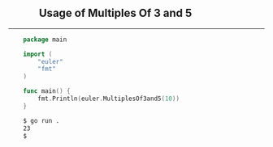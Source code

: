 <h2 style="padding-left: 60px"> Usage of Multiples Of 3 and 5</h2>
<hr>

```go
    package main

    import (
        "euler"
        "fmt"
    )

    func main() {
        fmt.Println(euler.MultiplesOf3and5(10))
    }
```

```bash
    $ go run .
    23
    $
```